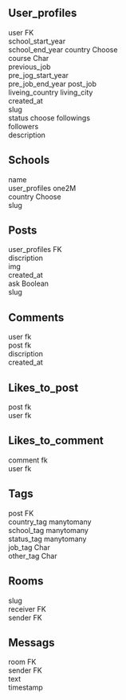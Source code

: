 ## User_profiles
 user FK  
 school_start_year  
 school_end_year country Choose  
 course Char  
 previous_job   
 pre_jog_start_year  
 pre_job_end_year 
 post_job  
 liveing_country  living_city  
 created_at  
 slug  
 status choose
 followings  
 followers  
 description

## Schools
 name  
 user_profiles one2M  
 country Choose  
 slug  


## Posts
 user_profiles FK  
 discription  
 img  
 created_at  
 ask Boolean  
 slug



## Comments
 user fk  
 post fk  
 discription  
 created_at  


## Likes_to_post
 post fk  
 user fk 

## Likes_to_comment
 comment fk  
 user fk


## Tags
 post FK  
 country_tag manytomany  
 school_tag manytomany  
 status_tag manytomany  
 job_tag Char  
 other_tag Char  

## Rooms
slug  
receiver FK  
sender FK

## Messags
room FK  
sender FK  
text  
timestamp



